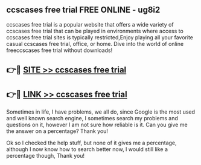 ## ccscases free trial FREE ONLINE - ug8i2

ccscases free trial is a popular website that offers a wide variety of ccscases free trial that can be played in environments where access to ccscases free trial sites is typically restricted,Enjoy playing all your favorite casual ccscases free trial, office, or home. Dive into the world of online freeccscases free trial without downloads!

## 👉🔴 [SITE >> ccscases free trial](http://news.freeplayer.one?title=ccscases_free_trial&ref=FRRE)

## 👉🔴 [LINK >> ccscases free trial](http://news.freeplayer.one?title=ccscases_free_trial&ref=FREE)

Sometimes in life, I have problems, we all do, since Google is the most used and well known search engine, I sometimes search my problems and questions on it, however I am not sure how reliable is it. Can you give me the answer on a percentage? Thank you!

Ok so I checked the help stuff, but none of it gives me a percentage, although I now know how to search better now, I would still like a percentage though, Thank you!